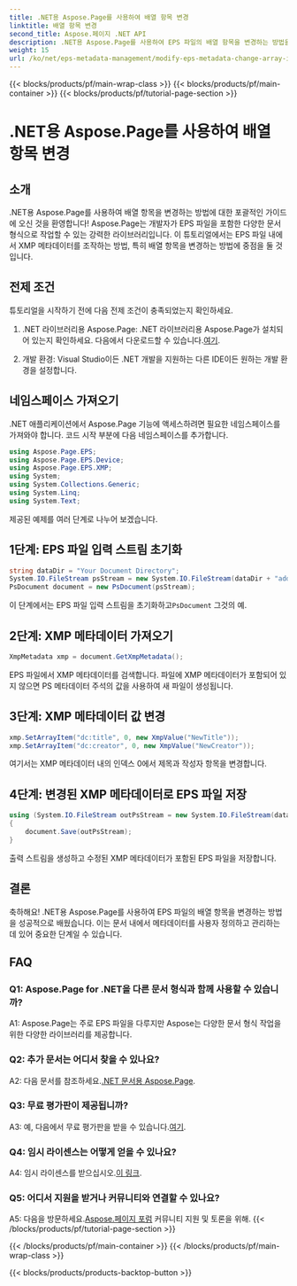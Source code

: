 ```yaml
---
title: .NET용 Aspose.Page를 사용하여 배열 항목 변경
linktitle: 배열 항목 변경
second_title: Aspose.페이지 .NET API
description: .NET용 Aspose.Page를 사용하여 EPS 파일의 배열 항목을 변경하는 방법을 알아보세요. 효율적인 메타데이터 조작을 위한 단계별 가이드를 따르세요.
weight: 15
url: /ko/net/eps-metadata-management/modify-eps-metadata-change-array-items/
---
```


{{< blocks/products/pf/main-wrap-class >}}
{{< blocks/products/pf/main-container >}}
{{< blocks/products/pf/tutorial-page-section >}}

# .NET용 Aspose.Page를 사용하여 배열 항목 변경

## 소개

.NET용 Aspose.Page를 사용하여 배열 항목을 변경하는 방법에 대한 포괄적인 가이드에 오신 것을 환영합니다! Aspose.Page는 개발자가 EPS 파일을 포함한 다양한 문서 형식으로 작업할 수 있는 강력한 라이브러리입니다. 이 튜토리얼에서는 EPS 파일 내에서 XMP 메타데이터를 조작하는 방법, 특히 배열 항목을 변경하는 방법에 중점을 둘 것입니다.

## 전제 조건

튜토리얼을 시작하기 전에 다음 전제 조건이 충족되었는지 확인하세요.

1. .NET 라이브러리용 Aspose.Page: .NET 라이브러리용 Aspose.Page가 설치되어 있는지 확인하세요. 다음에서 다운로드할 수 있습니다.[여기](https://releases.aspose.com/page/net/).

2. 개발 환경: Visual Studio이든 .NET 개발을 지원하는 다른 IDE이든 원하는 개발 환경을 설정합니다.

## 네임스페이스 가져오기

.NET 애플리케이션에서 Aspose.Page 기능에 액세스하려면 필요한 네임스페이스를 가져와야 합니다. 코드 시작 부분에 다음 네임스페이스를 추가합니다.

```csharp
using Aspose.Page.EPS;
using Aspose.Page.EPS.Device;
using Aspose.Page.EPS.XMP;
using System;
using System.Collections.Generic;
using System.Linq;
using System.Text;

```

제공된 예제를 여러 단계로 나누어 보겠습니다.

## 1단계: EPS 파일 입력 스트림 초기화

```csharp
string dataDir = "Your Document Directory";
System.IO.FileStream psStream = new System.IO.FileStream(dataDir + "add_simple_props_input.eps", System.IO.FileMode.Open, System.IO.FileAccess.Read);
PsDocument document = new PsDocument(psStream);
```

 이 단계에서는 EPS 파일 입력 스트림을 초기화하고`PsDocument` 그것의 예.

## 2단계: XMP 메타데이터 가져오기

```csharp
XmpMetadata xmp = document.GetXmpMetadata();
```

EPS 파일에서 XMP 메타데이터를 검색합니다. 파일에 XMP 메타데이터가 포함되어 있지 않으면 PS 메타데이터 주석의 값을 사용하여 새 파일이 생성됩니다.

## 3단계: XMP 메타데이터 값 변경

```csharp
xmp.SetArrayItem("dc:title", 0, new XmpValue("NewTitle"));
xmp.SetArrayItem("dc:creator", 0, new XmpValue("NewCreator"));
```

여기서는 XMP 메타데이터 내의 인덱스 0에서 제목과 작성자 항목을 변경합니다.

## 4단계: 변경된 XMP 메타데이터로 EPS 파일 저장

```csharp
using (System.IO.FileStream outPsStream = new System.IO.FileStream(dataDir + "change_array_items_output.eps", System.IO.FileMode.Create, System.IO.FileAccess.Write))
{
    document.Save(outPsStream);
}
```

출력 스트림을 생성하고 수정된 XMP 메타데이터가 포함된 EPS 파일을 저장합니다.

## 결론

축하해요! .NET용 Aspose.Page를 사용하여 EPS 파일의 배열 항목을 변경하는 방법을 성공적으로 배웠습니다. 이는 문서 내에서 메타데이터를 사용자 정의하고 관리하는 데 있어 중요한 단계일 수 있습니다.

## FAQ

### Q1: Aspose.Page for .NET을 다른 문서 형식과 함께 사용할 수 있습니까?

A1: Aspose.Page는 주로 EPS 파일을 다루지만 Aspose는 다양한 문서 형식 작업을 위한 다양한 라이브러리를 제공합니다.

### Q2: 추가 문서는 어디서 찾을 수 있나요?

 A2: 다음 문서를 참조하세요.[.NET 문서용 Aspose.Page](https://reference.aspose.com/page/net/).

### Q3: 무료 평가판이 제공됩니까?

 A3: 예, 다음에서 무료 평가판을 받을 수 있습니다.[여기](https://releases.aspose.com/).

### Q4: 임시 라이센스는 어떻게 얻을 수 있나요?

 A4: 임시 라이센스를 받으십시오.[이 링크](https://purchase.aspose.com/temporary-license/).

### Q5: 어디서 지원을 받거나 커뮤니티와 연결할 수 있나요?

 A5: 다음을 방문하세요.[Aspose.페이지 포럼](https://forum.aspose.com/c/page/39) 커뮤니티 지원 및 토론을 위해.
{{< /blocks/products/pf/tutorial-page-section >}}

{{< /blocks/products/pf/main-container >}}
{{< /blocks/products/pf/main-wrap-class >}}

{{< blocks/products/products-backtop-button >}}
